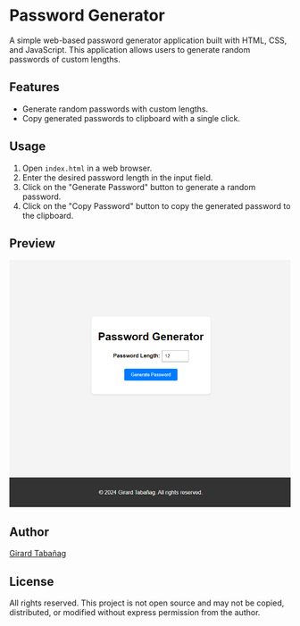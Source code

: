 # Password Generator

A simple web-based password generator application built with HTML, CSS, and JavaScript. This application allows users to generate random passwords of custom lengths.

## Features

- Generate random passwords with custom lengths.
- Copy generated passwords to clipboard with a single click.

## Usage

1. Open `index.html` in a web browser.
2. Enter the desired password length in the input field.
3. Click on the "Generate Password" button to generate a random password.
4. Click on the "Copy Password" button to copy the generated password to the clipboard.

## Preview

![Password Generator Preview](preview.png)

## Author

[Girard Tabañag](https://password.tabanag.com)

## License

All rights reserved. This project is not open source and may not be copied, distributed, or modified without express permission from the author.